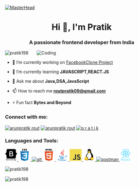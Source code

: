 [![MasterHead](https://user-images.githubusercontent.com/90236635/232446433-d5540fa2-fe28-4bb8-b929-cdb51fe61336.gif)](https://rishavchanda.io)
<h1 align="center">Hi 👋, I'm Pratik</h1>
<h3 align="center">A passionate frontend developer from India</h3>
<img align="right" alt="Coding" width="400" src="https://camo.githubusercontent.com/4f6232f2a5bc6459bfa870312f2295d77816a50769045a2c4f034dc94ed53473/68747470733a2f2f6d65646961302e67697068792e636f6d2f6d656469612f5262444b61637a71576f76497567794a6d572f67697068792e6769663f6369643d65636630356534373177696f717136686f3677367967356a7963347679653771387868766b7038683074666771657563267269643d67697068792e6769662663743d67">
<p align="left"> <img src="https://komarev.com/ghpvc/?username=pratik198&label=Profile%20views&color=0e75b6&style=flat" alt="pratik198" /> </p>

- 🔭 I’m currently working on [FacebookClone Project](https://github.com/pratik198/29thSep2023Facebook)

- 🌱 I’m currently learning **JAVASCRIPT,REACT.JS**

- 💬 Ask me about **Java,DSA,JavaScript**

- 📫 How to reach me **routpratik09@gmail.com**

- ⚡ Fun fact **Bytes and Beyond**

<h3 align="left">Connect with me:</h3>
<p align="left">
<a href="https://linkedin.com/in/arunpratik rout" target="blank"><img align="center" src="https://raw.githubusercontent.com/rahuldkjain/github-profile-readme-generator/master/src/images/icons/Social/linked-in-alt.svg" alt="arunpratik rout" height="30" width="40" /></a>
<a href="https://fb.com/arunpratik rout" target="blank"><img align="center" src="https://raw.githubusercontent.com/rahuldkjain/github-profile-readme-generator/master/src/images/icons/Social/facebook.svg" alt="arunpratik rout" height="30" width="40" /></a>
<a href="https://instagram.com/p r a t i k" target="blank"><img align="center" src="https://raw.githubusercontent.com/rahuldkjain/github-profile-readme-generator/master/src/images/icons/Social/instagram.svg" alt="p r a t i k" height="30" width="40" /></a>
</p>

<h3 align="left">Languages and Tools:</h3>
<p align="left"> <a href="https://getbootstrap.com" target="_blank" rel="noreferrer"> <img src="https://raw.githubusercontent.com/devicons/devicon/master/icons/bootstrap/bootstrap-plain-wordmark.svg" alt="bootstrap" width="40" height="40"/> </a> <a href="https://www.w3schools.com/css/" target="_blank" rel="noreferrer"> <img src="https://raw.githubusercontent.com/devicons/devicon/master/icons/css3/css3-original-wordmark.svg" alt="css3" width="40" height="40"/> </a> <a href="https://git-scm.com/" target="_blank" rel="noreferrer"> <img src="https://www.vectorlogo.zone/logos/git-scm/git-scm-icon.svg" alt="git" width="40" height="40"/> </a> <a href="https://www.w3.org/html/" target="_blank" rel="noreferrer"> <img src="https://raw.githubusercontent.com/devicons/devicon/master/icons/html5/html5-original-wordmark.svg" alt="html5" width="40" height="40"/> </a> <a href="https://www.java.com" target="_blank" rel="noreferrer"> <img src="https://raw.githubusercontent.com/devicons/devicon/master/icons/java/java-original.svg" alt="java" width="40" height="40"/> </a> <a href="https://developer.mozilla.org/en-US/docs/Web/JavaScript" target="_blank" rel="noreferrer"> <img src="https://raw.githubusercontent.com/devicons/devicon/master/icons/javascript/javascript-original.svg" alt="javascript" width="40" height="40"/> </a> <a href="https://www.linux.org/" target="_blank" rel="noreferrer"> <img src="https://raw.githubusercontent.com/devicons/devicon/master/icons/linux/linux-original.svg" alt="linux" width="40" height="40"/> </a> <a href="https://postman.com" target="_blank" rel="noreferrer"> <img src="https://www.vectorlogo.zone/logos/getpostman/getpostman-icon.svg" alt="postman" width="40" height="40"/> </a> <a href="https://reactjs.org/" target="_blank" rel="noreferrer"> <img src="https://raw.githubusercontent.com/devicons/devicon/master/icons/react/react-original-wordmark.svg" alt="react" width="40" height="40"/> </a> </p>

<p><img align="center" src="https://github-readme-stats.vercel.app/api/top-langs?username=pratik198&show_icons=true&locale=en&layout=compact" alt="pratik198" /></p>

<p><img align="center" src="https://github-readme-streak-stats.herokuapp.com/?user=pratik198&" alt="pratik198" /></p>
